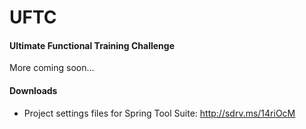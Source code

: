 # UFTC
#### Ultimate Functional Training Challenge

More coming soon...

#### Downloads
* Project settings files for Spring Tool Suite: http://sdrv.ms/14riOcM
